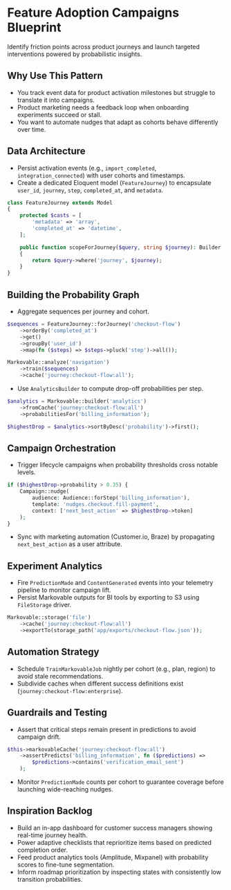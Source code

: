 # Feature Adoption Campaigns Blueprint

Identify friction points across product journeys and launch targeted interventions powered by probabilistic insights.

## Why Use This Pattern
- You track event data for product activation milestones but struggle to translate it into campaigns.
- Product marketing needs a feedback loop when onboarding experiments succeed or stall.
- You want to automate nudges that adapt as cohorts behave differently over time.

## Data Architecture
- Persist activation events (e.g., `import_completed`, `integration_connected`) with user cohorts and timestamps.
- Create a dedicated Eloquent model (`FeatureJourney`) to encapsulate `user_id`, `journey`, `step`, `completed_at`, and `metadata`.

```php
class FeatureJourney extends Model
{
    protected $casts = [
        'metadata' => 'array',
        'completed_at' => 'datetime',
    ];

    public function scopeForJourney($query, string $journey): Builder
    {
        return $query->where('journey', $journey);
    }
}
```

## Building the Probability Graph
- Aggregate sequences per journey and cohort.

```php
$sequences = FeatureJourney::forJourney('checkout-flow')
    ->orderBy('completed_at')
    ->get()
    ->groupBy('user_id')
    ->map(fn ($steps) => $steps->pluck('step')->all());

Markovable::analyze('navigation')
    ->train($sequences)
    ->cache('journey:checkout-flow:all');
```

- Use `AnalyticsBuilder` to compute drop-off probabilities per step.

```php
$analytics = Markovable::builder('analytics')
    ->fromCache('journey:checkout-flow:all')
    ->probabilitiesFor('billing_information');

$highestDrop = $analytics->sortByDesc('probability')->first();
```

## Campaign Orchestration
- Trigger lifecycle campaigns when probability thresholds cross notable levels.

```php
if ($highestDrop->probability > 0.35) {
    Campaign::nudge(
        audience: Audience::forStep('billing_information'),
        template: 'nudges.checkout.fill-payment',
        context: ['next_best_action' => $highestDrop->token]
    );
}
```

- Sync with marketing automation (Customer.io, Braze) by propagating `next_best_action` as a user attribute.

## Experiment Analytics
- Fire `PredictionMade` and `ContentGenerated` events into your telemetry pipeline to monitor campaign lift.
- Persist Markovable outputs for BI tools by exporting to S3 using `FileStorage` driver.

```php
Markovable::storage('file')
    ->cache('journey:checkout-flow:all')
    ->exportTo(storage_path('app/exports/checkout-flow.json'));
```

## Automation Strategy
- Schedule `TrainMarkovableJob` nightly per cohort (e.g., plan, region) to avoid stale recommendations.
- Subdivide caches when different success definitions exist (`journey:checkout-flow:enterprise`).

## Guardrails and Testing
- Assert that critical steps remain present in predictions to avoid campaign drift.

```php
$this->markovableCache('journey:checkout-flow:all')
    ->assertPredicts('billing_information', fn ($predictions) =>
        $predictions->contains('verification_email_sent')
    );
```

- Monitor `PredictionMade` counts per cohort to guarantee coverage before launching wide-reaching nudges.

## Inspiration Backlog
- Build an in-app dashboard for customer success managers showing real-time journey health.
- Power adaptive checklists that reprioritize items based on predicted completion order.
- Feed product analytics tools (Amplitude, Mixpanel) with probability scores to fine-tune segmentation.
- Inform roadmap prioritization by inspecting states with consistently low transition probabilities.
